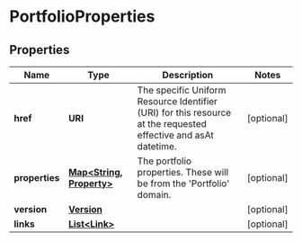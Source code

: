

# PortfolioProperties


## Properties

Name | Type | Description | Notes
------------ | ------------- | ------------- | -------------
**href** | **URI** | The specific Uniform Resource Identifier (URI) for this resource at the requested effective and asAt datetime. |  [optional]
**properties** | [**Map&lt;String, Property&gt;**](Property.md) | The portfolio properties. These will be from the &#39;Portfolio&#39; domain. |  [optional]
**version** | [**Version**](Version.md) |  |  [optional]
**links** | [**List&lt;Link&gt;**](Link.md) |  |  [optional]



